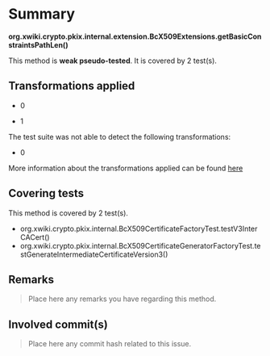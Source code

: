 # Summary
**org.xwiki.crypto.pkix.internal.extension.BcX509Extensions.getBasicConstraintsPathLen()**

This method is **weak pseudo-tested**.
It is covered by 2 test(s). 


## Transformations applied

- 0

- 1


The test suite was not able to detect the following transformations:
 * 0 


More information about the transformations applied can be found [here](https://github.com/STAMP-project/pitest-descartes)

## Covering tests
This method is covered by 2 test(s).
* org.xwiki.crypto.pkix.internal.BcX509CertificateFactoryTest.testV3InterCACert()
* org.xwiki.crypto.pkix.internal.BcX509CertificateGeneratorFactoryTest.testGenerateIntermediateCertificateVersion3()


## Remarks
> Place here any remarks you have regarding this method.

## Involved commit(s)

> Place here any commit hash related to this issue.
